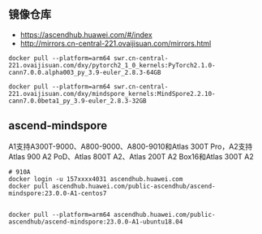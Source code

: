 

## 镜像仓库
- https://ascendhub.huawei.com/#/index
- http://mirrors.cn-central-221.ovaijisuan.com/mirrors.html





```
docker pull --platform=arm64 swr.cn-central-221.ovaijisuan.com/dxy/pytorch2_1_0_kernels:PyTorch2.1.0-cann7.0.0.alpha003_py_3.9-euler_2.8.3-64GB
```


```
docker pull --platform=arm64 swr.cn-central-221.ovaijisuan.com/dxy/mindspore_kernels:MindSpore2.2.10-cann7.0.0beta1_py_3.9-euler_2.8.3-32GB
```



## ascend-mindspore

A1支持A300T-9000、A800-9000、A800-9010和Atlas 300T Pro，A2支持Atlas 900 A2 PoD、Atlas 800T A2、Atlas 200T A2 Box16和Atlas 300T A2



```
# 910A
docker login -u 157xxxx4031 ascendhub.huawei.com
docker pull ascendhub.huawei.com/public-ascendhub/ascend-mindspore:23.0.0-A1-centos7


docker pull --platform=arm64 ascendhub.huawei.com/public-ascendhub/ascend-mindspore:23.0.0-A1-ubuntu18.04

```

